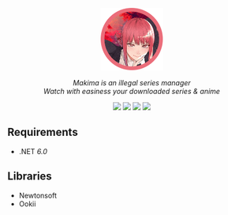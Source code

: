 <p align = "center">
  <a>
    <img src="https://raw.githubusercontent.com/Neotoxic-off/Makima/main/Assets/Logo.png" height="25%" width="25%"/>
    <div align = "center">
        <i>Makima is an illegal series manager</i>
    </div>
    <div align = "center">
        <i>Watch with easiness your downloaded series & anime</i>
    </div>
  </a>
</p>

<p align = "center">
    <img src="https://img.shields.io/github/last-commit/Neotoxic-off/Makima?style=for-the-badge">
    <img src="https://img.shields.io/github/v/release/Neotoxic-off/Makima?style=for-the-badge">
    <img src="https://img.shields.io/github/downloads/Neotoxic-off/Makima/total?style=for-the-badge">
    <img src="https://img.shields.io/github/issues/Neotoxic-off/Makima?style=for-the-badge">
<p/>

## Requirements
- .NET *6.0*

## Libraries
- Newtonsoft
- Ookii

